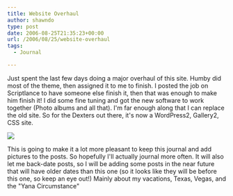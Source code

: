 ```yaml
---
title: Website Overhaul
author: shawndo
type: post
date: 2006-08-25T21:35:23+00:00
url: /2006/08/25/website-overhaul
tags:
  - Journal

---
```

Just spent the last few days doing a major overhaul of this site. Humby did most of the theme, then assigned it to me to finish. I posted the job on Scriptlance to have someone else finish it, then that was enough to make him finish it! I did some fine tuning and got the new software to work together (Photo albums and all that). I'm far enough along that I can replace the old site. So for the Dexters out there, it's now a WordPress2, Gallery2, CSS site.  

![](/images/2006/08/baby-gnu.png)

This is going to make it a lot more pleasant to keep this journal and add pictures to the posts. So hopefully I'll actually journal more often. It will also let me back-date posts, so I will be adding some posts in the near future that will have older dates than this one (so it looks like they will be before this one, so keep an eye out!) Mainly about my vacations, Texas, Vegas, and the "Yana Circumstance"